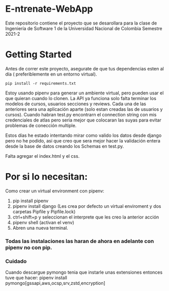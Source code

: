 # E-ntrenate-WebApp

Este repositorio contiene el proyecto que se desarollara para la clase de Ingeniería de Software 1 de la Universidad Nacional de Colombia Semestre 2021-2

# Getting Started

Antes de correr este proyecto, asegurate de que tus dependencias esten al día ( preferiblemente en un entorno virtual).

`pip install -r requirements.txt`

Estoy usando pipenv para generar un ambiente virtual, pero pueden usar el que quieran cuando lo clonen. La API ya funciona solo falta terminar los modelos de cursos, usuarios secciones y reviews. Cada una de las anteriores sera una aplicación aparte (solo estan creadas las de usuarios y cursos). Cuando habran test.py encontrarn el connection string con mis credenciales de atlas pero seria mejor que colocaran las suyas para evitar problemas de conección multiple.

Estos días he estado intentando mirar como valido los datos desde django pero no he podido, asi que creo que sera mejor hacer la validación entera desde la base de datos creando los Schemas en test.py.

Falta agregar el index.html y el css.

# Por si lo necesitan:

Como crear un virtual environment con pipenv:

1. pip install pipenv
2. pipenv install django (Les crea por defecto un virtual enviroment y dos carpetas Pipfile y Pipfile.lock)
3. ctrl+shift+p y seleccionan el interprete que les creo la anterior acción
4. pipenv shell (activan el venv)
5. Abren una nueva terminal.

### Todas las instalaciones las haran de ahora en adelante con pipenv no con pip.

### Cuidado

Cuando descargue pymongo tenia que instarle unas extensiones entonces tuve que hacer:
pipenv install pymongo[gssapi,aws,ocsp,srv,zstd,encryption]
